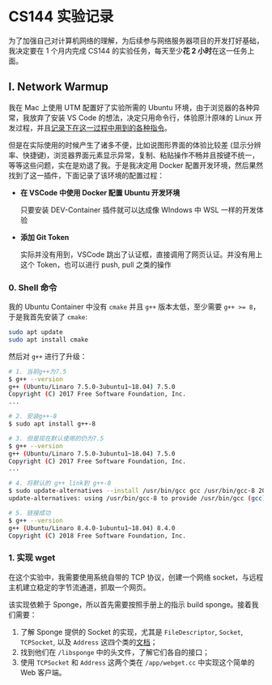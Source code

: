 # CS144 实验记录

为了加强自己对计算机网络的理解，为后续参与网络服务器项目的开发打好基础，我决定要在 1 个月内完成 CS144 的实验任务，每天至少**花 2 小时**在这一任务上面。

## I. Network Warmup

我在 Mac 上使用 UTM 配置好了实验所需的 Ubuntu 环境，由于浏览器的各种异常，我放弃了安装 VS Code 的想法，决定只用命令行，体验原汁原味的 Linux 开发过程，并且<u>记录下在这一过程中用到的各种指令</u>。

但是在实际使用的时候产生了诸多不便，比如说图形界面的体验比较差 (显示分辨率、快捷键)，浏览器界面元素显示异常，复制、粘贴操作不畅并且按键不统一，等等这些问题，实在是劝退了我。于是我决定用 Docker 配置开发环境，然后果然找到了这一插件，下面记录了该环境的配置过程：

- **在 VSCode 中使用 Docker 配置 Ubuntu 开发环境**

  只要安装 DEV-Container 插件就可以达成像 WIndows 中 WSL 一样的开发体验

- **添加 Git Token**

  实际并没有用到，VSCode 跳出了认证框，直接调用了网页认证。并没有用上这个 Token，也可以进行 push, pull 之类的操作

### 0. Shell 命令

我的 Ubuntu Container 中没有 `cmake` 并且 `g++` 版本太低，至少需要 `g++ >= 8`，于是我首先安装了 `cmake`:

```bash
sudo apt update
sudo apt install cmake
```

然后对 `g++` 进行了升级：

```bash
# 1. 当前g++为7.5
$ g++ --version
g++ (Ubuntu/Linaro 7.5.0-3ubuntu1~18.04) 7.5.0
Copyright (C) 2017 Free Software Foundation, Inc.
...

# 2. 安装g++-8
$ sudo apt install g++-8

# 3. 但是现在默认使用的仍为7.5
$ g++ --version
g++ (Ubuntu/Linaro 7.5.0-3ubuntu1~18.04) 7.5.0
Copyright (C) 2017 Free Software Foundation, Inc.
...

# 4. 将默认的 g++ link到 g++-8
$ sudo update-alternatives --install /usr/bin/gcc gcc /usr/bin/gcc-8 20 --slave /usr/bin/g++ g++ /usr/bin/g++-8
update-alternatives: using /usr/bin/gcc-8 to provide /usr/bin/gcc (gcc) in auto mode

# 5. 链接成功
$ g++ --version
g++ (Ubuntu/Linaro 8.4.0-1ubuntu1~18.04) 8.4.0
Copyright (C) 2018 Free Software Foundation, Inc.
```

### 1. 实现 wget

在这个实验中，我需要使用系统自带的 TCP 协议，创建一个网络 socket，与远程主机建立稳定的字节流通道，抓取一个网页。

该实现依赖于 Sponge，所以首先需要按照手册上的指示 build sponge。接着我们需要：

1. 了解 Sponge 提供的 Socket 的实现，尤其是 `FileDescriptor`, `Socket`, `TCPSocket`, 以及 `Address` 这四个类的[文档](https://cs144.github.io/doc/lab0/class_file_descriptor.html)；
2. 找到他们在 `/libsponge` 中的头文件，了解它们各自的接口；
3. 使用 `TCPSocket` 和 `Address` 这两个类在 `/app/webget.cc` 中实现这个简单的 Web 客户端。































